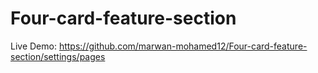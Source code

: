# Four-card-feature-section
Live Demo: https://github.com/marwan-mohamed12/Four-card-feature-section/settings/pages
